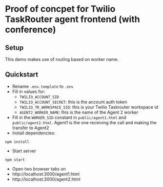 # Proof of concpet for Twilio TaskRouter agent frontend (with conference)

## Setup 

This demo makes use of routing based on worker name. 

## Quickstart

* Rename `.env.template` to `.env`
* Fill in values for:
  * `TWILIO_ACCOUNT_SID`
  * `TWILIO_ACCOUNT_SECRET`: this is the account auth token
  * `TWILIO_TR_WORKSPACE_SID`: this is your Twilio Taskrouter workspace id
  * `AGENT2_WORKER_NAME`: this is the name of the Agent 2 worker
* Fill in the `WORKER_SID` constant in `public/agent1.html` and `public/agent2.html`. Agent1 is the one receiving the call and making the transfer to Agent2
* Install dependencies:
```
npm install
```
* Start server
```
npm start
```
* Open two browser tabs on
 * http://localhost:3000/agent1.html
 * http://localhost:3000/agent2.html
